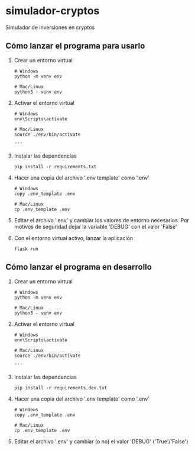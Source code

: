 # simulador-cryptos

Simulador de inversiones en cryptos

## Cómo lanzar el programa para usarlo

1. Crear un entorno virtual 
    
    ```
    # Windows
    python -m venv env

    # Mac/Linux
    python3 - venv env

    ```

2. Activar el entorno virtual
    ```
    # Windows
    env\Scripts\activate

    # Mac/Linux
    source ./env/bin/activate

    ´´´

3. Instalar las dependencias
    ```
    pip install -r requirements.txt

    ```


4. Hacer una copia del archivo '.env template' como '.env'
    ```
    # Windows
    copy .env_template .env

    # Mac/Linux
    cp .env_template .env
    
    ```

5. Editar el archivo '.env' y cambiar los valores de entorno necesarios. Por motivos de seguridad dejar la variable 'DEBUG' con el valor 'False'

6. Con el entorno virtual activo, lanzar la aplicación

    ```
    flask run
    ```



## Cómo lanzar el programa en desarrollo

1. Crear un entorno virtual 
    
    ```
    # Windows
    python -m venv env

    # Mac/Linux
    python3 - venv env

    ```

2. Activar el entorno virtual
    ```
    # Windows
    env\Scripts\activate

    # Mac/Linux
    source ./env/bin/activate

    ´´´

3. Instalar las dependencias
    ```
    pip install -r requirements.dev.txt

    ```


4. Hacer una copia del archivo '.env template' como '.env'
    ```
    # Windows
    copy .env_template .env

    # Mac/Linux
    cp .env_template .env
    
    ```

5. Editar el archivo '.env' y cambiar (o no) el valor 
'DEBUG' ('True'/'False')

